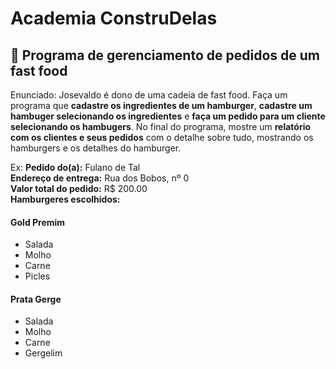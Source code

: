 # Academia ConstruDelas
## 🌭 Programa de gerenciamento de pedidos de um fast food

Enunciado:
Josevaldo é dono de uma cadeia de fast food. Faça um programa que **cadastre os ingredientes de um hamburger**, **cadastre um hambuger selecionando os ingredientes** e **faça um pedido para um cliente selecionando os hambugers**. No final do programa, mostre um **relatório com os clientes e seus pedidos** com o detalhe sobre tudo, mostrando os hamburgers e os detalhes do hamburger.

Ex:
**Pedido do(a):** Fulano de Tal<br>
**Endereço de entrega:** Rua dos Bobos, nº 0<br>
**Valor total do pedido:** R$ 200.00<br>
**Hamburgeres escolhidos:**<br>
#### Gold Premim
- Salada
- Molho
- Carne
- Picles
#### Prata Gerge
- Salada
- Molho
- Carne
- Gergelim